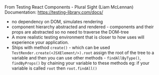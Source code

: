From Testing React Components - Plural Sight (Liam McLennan)
Documentation: https://testing-library.com/docs/

- no dependency on DOM, simulates rendering
- component hierarchy abstracted and rendered - components and their props are abstracted so no need to traverse the DOM-tree
- A more realistic testing environment that is closer to how uses will experience your application.
- Ships with method `create()` - which can be used `TestRender.create(<JSXElement/>).root` assign the root of the tree to a variable and then you can use other methods - `findAllByType()`, `findByProps()` by chaining your variable to these methods eg: if your variable is called `root` then `root.findAll()`
